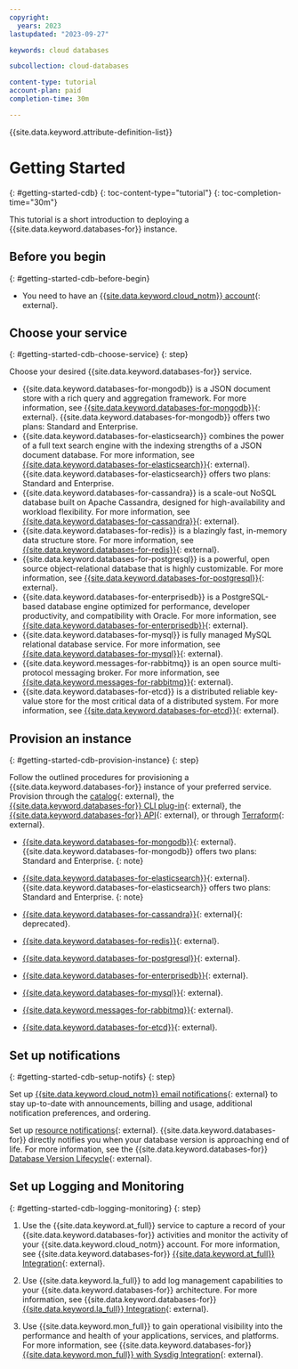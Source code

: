```yaml
---
copyright:
  years: 2023
lastupdated: "2023-09-27"

keywords: cloud databases

subcollection: cloud-databases

content-type: tutorial
account-plan: paid
completion-time: 30m

---
```


{{site.data.keyword.attribute-definition-list}}

# Getting Started
{: #getting-started-cdb}
{: toc-content-type="tutorial"}
{: toc-completion-time="30m"}

This tutorial is a short introduction to deploying a {{site.data.keyword.databases-for}} instance.

## Before you begin
{: #getting-started-cdb-before-begin}

- You need to have an [{{site.data.keyword.cloud_notm}} account](https://cloud.ibm.com/registration){: external}.

## Choose your service
{: #getting-started-cdb-choose-service}
{: step}

Choose your desired {{site.data.keyword.databases-for}} service.

- {{site.data.keyword.databases-for-mongodb}} is a JSON document store with a rich query and aggregation framework. For more information, see [{{site.data.keyword.databases-for-mongodb}}](/docs/databases-for-mongodb){: external}. {{site.data.keyword.databases-for-mongodb}} offers two plans: Standard and Enterprise.
- {{site.data.keyword.databases-for-elasticsearch}} combines the power of a full text search engine with the indexing strengths of a JSON document database. For more information, see [{{site.data.keyword.databases-for-elasticsearch}}](/docs/databases-for-elasticsearch){: external}. {{site.data.keyword.databases-for-elasticsearch}} offers two plans: Standard and Enterprise.
- {{site.data.keyword.databases-for-cassandra}} is a scale-out NoSQL database built on Apache Cassandra, designed for high-availability and workload flexibility. For more information, see [{{site.data.keyword.databases-for-cassandra}}](/docs/databases-for-cassandra){: external}.
- {{site.data.keyword.databases-for-redis}} is a blazingly fast, in-memory data structure store. For more information, see [{{site.data.keyword.databases-for-redis}}](/docs/databases-for-redis){: external}.
- {{site.data.keyword.databases-for-postgresql}} is a powerful, open source object-relational database that is highly customizable. For more information, see [{{site.data.keyword.databases-for-postgresql}}](/docs/databases-for-postgresql){: external}.
- {{site.data.keyword.databases-for-enterprisedb}} is a PostgreSQL-based database engine optimized for performance, developer productivity, and compatibility with Oracle. For more information, see [{{site.data.keyword.databases-for-enterprisedb}}](/docs/databases-for-enterprisedb){: external}.
- {{site.data.keyword.databases-for-mysql}} is fully managed MySQL relational database service. For more information, see [{{site.data.keyword.databases-for-mysql}}](/docs/databases-for-mysql){: external}.
- {{site.data.keyword.messages-for-rabbitmq}} is an open source multi-protocol messaging broker. For more information, see [{{site.data.keyword.messages-for-rabbitmq}}](/docs/messages-for-rabbitmq){: external}.
- {{site.data.keyword.databases-for-etcd}} is a distributed reliable key-value store for the most critical data of a distributed system. For more information, see [{{site.data.keyword.databases-for-etcd}}](/docs/databases-for-etcd){: external}.

## Provision an instance
{: #getting-started-cdb-provision-instance}
{: step}

Follow the outlined procedures for provisioning a {{site.data.keyword.databases-for}} instance of your preferred service. Provision through the [catalog](https://cloud.ibm.com/catalog/services/databases-for-mongodb){: external}, the [{{site.data.keyword.databases-for}} CLI plug-in](/docs/databases-cli-plugin?topic=databases-cli-plugin-cdb-reference){: external}, the [{{site.data.keyword.databases-for}} API](https://cloud.ibm.com/apidocs/cloud-databases-api/cloud-databases-api-v5#introduction){: external}, or through [Terraform](https://registry.terraform.io/providers/IBM-Cloud/ibm/latest/docs/resources/database){: external}.

- [{{site.data.keyword.databases-for-mongodb}}](/docs/databases-for-mongodb?topic=databases-for-mongodb-provisioning){: external}. 
   {{site.data.keyword.databases-for-mongodb}} offers two plans: Standard and Enterprise.
   {: note}

- [{{site.data.keyword.databases-for-elasticsearch}}](/docs/databases-for-elasticsearch?topic=databases-for-elasticsearch-provisioning-new){: external}. 
   {{site.data.keyword.databases-for-elasticsearch}} offers two plans: Standard and Enterprise.
   {: note}

- [{{site.data.keyword.databases-for-cassandra}}](/docs/databases-for-cassandra?topic=databases-for-cassandra-provisioning){: external}{: deprecated}.

- [{{site.data.keyword.databases-for-redis}}](/docs/databases-for-redis?topic=databases-for-redis-provisioning){: external}.

- [{{site.data.keyword.databases-for-postgresql}}](/docs/databases-for-postgresql?topic=databases-for-postgresql-provisioning){: external}.

- [{{site.data.keyword.databases-for-enterprisedb}}](/docs/databases-for-enterprisedb?topic=databases-for-enterprisedb-provisioning){: external}.

- [{{site.data.keyword.databases-for-mysql}}](/docs/databases-for-mysql?topic=databases-for-mysql-provisioning){: external}.

- [{{site.data.keyword.messages-for-rabbitmq}}](/docs/messages-for-rabbitmq?topic=messages-for-rabbitmq-provisioning){: external}.

- [{{site.data.keyword.databases-for-etcd}}](/docs/databases-for-etcd?topic=databases-for-etcd-provisioning){: external}.

## Set up notifications
{: #getting-started-cdb-setup-notifs}
{: step}

Set up [{{site.data.keyword.cloud_notm}} email notifications](https://cloud.ibm.com/docs/account?topic=account-email-prefs){: external} to stay up-to-date with announcements, billing and usage, additional notification preferences, and ordering.

Set up [resource notifications](https://cloud.ibm.com/docs/account?topic=account-email-prefs#setting-resource-notifications){: external}. {{site.data.keyword.databases-for}} directly notifies you when your database version is approaching end of life. For more information, see the {{site.data.keyword.databases-for}} [Database Version Lifecycle](/docs/cloud-databases?topic=cloud-databases-versioning-policy){: external}.

## Set up Logging and Monitoring
{: #getting-started-cdb-logging-monitoring}
{: step}

1. Use the {{site.data.keyword.at_full}} service to capture a record of your {{site.data.keyword.databases-for}} activities and monitor the activity of your {{site.data.keyword.cloud_notm}} account. For more information, see {{site.data.keyword.databases-for}} [{{site.data.keyword.at_full}} Integration](/docs/cloud-databases?topic=cloud-databases-activity-tracker){: external}.

1. Use {{site.data.keyword.la_full}} to add log management capabilities to your {{site.data.keyword.databases-for}} architecture. For more information, see {{site.data.keyword.databases-for}} [{{site.data.keyword.la_full}} Integration](/docs/cloud-databases?topic=cloud-databases-logging){: external}.

1. Use {{site.data.keyword.mon_full}} to gain operational visibility into the performance and health of your applications, services, and platforms. For more information, see {{site.data.keyword.databases-for}} [{{site.data.keyword.mon_full}} with Sysdig Integration](/docs/cloud-databases?topic=cloud-databases-sysdig-monitor){: external}.
